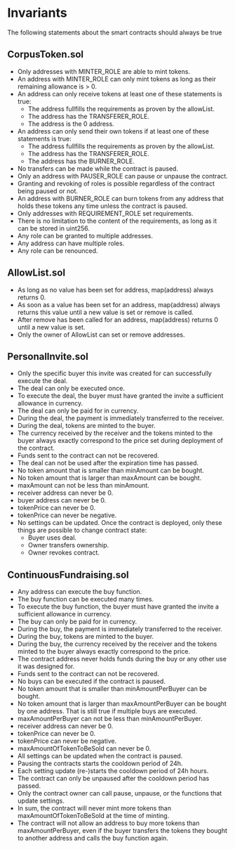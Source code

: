 # Invariants
The following statements about the smart contracts should always be true

## CorpusToken.sol
- Only addresses with MINTER_ROLE are able to mint tokens.
- An address with MINTER_ROLE can only mint tokens as long as their remaining allowance is > 0.
- An address can only receive tokens at least one of these statements is true:
    - The address fullfills the requirements as proven by the allowList.
    - The address has the TRANSFERER_ROLE.
    - The address is the 0 address.
- An address can only send their own tokens if at least one of these statements is true:
    - The address fullfills the requirements as proven by the allowList.
    - The address has the TRANSFERER_ROLE.
    - The address has the BURNER_ROLE.
- No transfers can be made while the contract is paused.
- Only an address with PAUSER_ROLE can pause or unpause the contract.
- Granting and revoking of roles is possible regardless of the contract being paused or not.
- An address with BURNER_ROLE can burn tokens from any address that holds these tokens any time unless the contract is paused.
- Only addresses with REQUIREMENT_ROLE set requirements.
- There is no limitation to the content of the requirements, as long as it can be stored in uint256.
- Any role can be granted to multiple addresses.
- Any address can have multiple roles.
- Any role can be renounced.


## AllowList.sol
- As long as no value has been set for address, map(address) always returns 0.
- As soon as a value has been set for an address, map(address) always returns this value until a new value is set or remove is called.
- After remove has been called for an address, map(address) returns 0 until a new value is set.
- Only the owner of AllowList can set or remove addresses.

## PersonalInvite.sol
- Only the specific buyer this invite was created for can successfully execute the deal.
- The deal can only be executed once.
- To execute the deal, the buyer must have granted the invite a sufficient allowance in currency.
- The deal can only be paid for in currency.
- During the deal, the payment is immediately transferred to the receiver. 
- During the deal, tokens are minted to the buyer.
- The currency received by the receiver and the tokens minted to the buyer always exactly correspond to the price set during deployment of the contract.
- Funds sent to the contract can not be recovered.
- The deal can not be used after the expiration time has passed.
- No token amount that is smaller than minAmount can be bought.
- No token amount that is larger than maxAmount can be bought.
- maxAmount can not be less than minAmount.
- receiver address can never be 0.
- buyer address can never be 0.
- tokenPrice can never be 0.
- tokenPrice can never be negative.
- No settings can be updated. Once the contract is deployed, only these things are possible to change contract state:
    - Buyer uses deal.
    - Owner transfers ownership.
    - Owner revokes contract.

## ContinuousFundraising.sol
- Any address can execute the buy function.
- The buy function can be executed many times.
- To execute the buy function, the buyer must have granted the invite a sufficient allowance in currency.
- The buy can only be paid for in currency.
- During the buy, the payment is immediately transferred to the receiver. 
- During the buy, tokens are minted to the buyer.
- During the buy, the currency received by the receiver and the tokens minted to the buyer always exactly correspond to the price.
- The contract address never holds funds during the buy or any other use it was designed for.
- Funds sent to the contract can not be recovered.
- No buys can be executed if the contract is paused.
- No token amount that is smaller than minAmountPerBuyer can be bought.
- No token amount that is larger than maxAmountPerBuyer can be bought by one address. That is still true if multiple buys are executed.
- maxAmountPerBuyer can not be less than minAmountPerBuyer.
- receiver address can never be 0.
- tokenPrice can never be 0.
- tokenPrice can never be negative.
- maxAmountOfTokenToBeSold can never be 0.
- All settings can be updated when the contract is paused.
- Pausing the contracts starts the cooldown period of 24h.
- Each setting update (re-)starts the cooldown period of 24h hours.
- The contract can only be unpaused after the cooldown period has passed.
- Only the contract owner can call pause, unpause, or the functions that update settings.
- In sum, the contract will never mint more tokens than maxAmountOfTokenToBeSold at the time of minting.
- The contract will not allow an address to buy more tokens than maxAmountPerBuyer, even if the buyer transfers the tokens they bought to another address and calls the buy function again.



